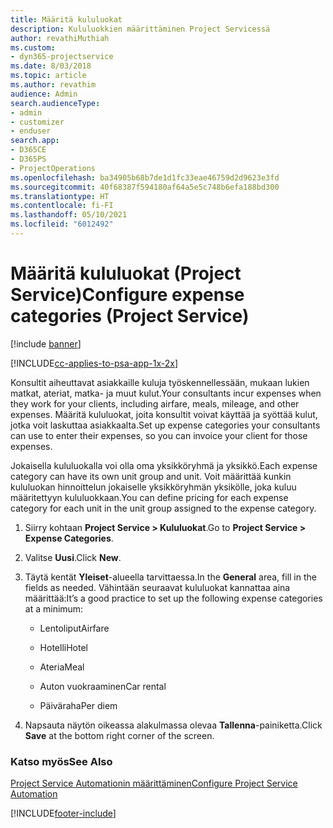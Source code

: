 ```yaml
---
title: Määritä kululuokat
description: Kululuokkien määrittäminen Project Servicessä
author: revathiMuthiah
ms.custom:
- dyn365-projectservice
ms.date: 8/03/2018
ms.topic: article
ms.author: revathim
audience: Admin
search.audienceType:
- admin
- customizer
- enduser
search.app:
- D365CE
- D365PS
- ProjectOperations
ms.openlocfilehash: ba34905b68b7de1d1fc33eae46759d2d9623e3fd
ms.sourcegitcommit: 40f68387f594180af64a5e5c748b6efa188bd300
ms.translationtype: HT
ms.contentlocale: fi-FI
ms.lasthandoff: 05/10/2021
ms.locfileid: "6012492"
---
```

# <a name="configure-expense-categories-project-service"></a><span data-ttu-id="270ac-103">Määritä kululuokat (Project Service)</span><span class="sxs-lookup"><span data-stu-id="270ac-103">Configure expense categories (Project Service)</span></span>

[!include [banner](../includes/psa-now-project-operations.md)]

[!INCLUDE[cc-applies-to-psa-app-1x-2x](../includes/cc-applies-to-psa-app-1x-2x.md)]

<span data-ttu-id="270ac-104">Konsultit aiheuttavat asiakkaille kuluja työskennellessään, mukaan lukien matkat, ateriat, matka- ja muut kulut.</span><span class="sxs-lookup"><span data-stu-id="270ac-104">Your consultants incur expenses when they work for your clients, including airfare, meals, mileage, and other expenses.</span></span> <span data-ttu-id="270ac-105">Määritä kululuokat, joita konsultit voivat käyttää ja syöttää kulut, jotka voit laskuttaa asiakkaalta.</span><span class="sxs-lookup"><span data-stu-id="270ac-105">Set up expense categories your consultants can use to enter their expenses, so you can invoice your client for those expenses.</span></span>  
  
<span data-ttu-id="270ac-106">Jokaisella kululuokalla voi olla oma yksikköryhmä ja yksikkö.</span><span class="sxs-lookup"><span data-stu-id="270ac-106">Each expense category can have its own unit group and unit.</span></span> <span data-ttu-id="270ac-107">Voit määrittää kunkin kululuokan hinnoittelun jokaiselle yksikköryhmän yksikölle, joka kuluu määritettyyn kululuokkaan.</span><span class="sxs-lookup"><span data-stu-id="270ac-107">You can define pricing for each expense category for each unit in the unit group assigned to the expense category.</span></span>  
  
1.  <span data-ttu-id="270ac-108">Siirry kohtaan **Project Service > Kululuokat**.</span><span class="sxs-lookup"><span data-stu-id="270ac-108">Go to **Project Service > Expense Categories**.</span></span>  
  
2.  <span data-ttu-id="270ac-109">Valitse **Uusi**.</span><span class="sxs-lookup"><span data-stu-id="270ac-109">Click **New**.</span></span>  
  
3.  <span data-ttu-id="270ac-110">Täytä kentät **Yleiset**-alueella tarvittaessa.</span><span class="sxs-lookup"><span data-stu-id="270ac-110">In the **General** area, fill in the fields as needed.</span></span> <span data-ttu-id="270ac-111">Vähintään seuraavat kululuokat kannattaa aina määrittää:</span><span class="sxs-lookup"><span data-stu-id="270ac-111">It’s a good practice to set up the following expense categories at a minimum:</span></span>  
  
    -   <span data-ttu-id="270ac-112">Lentoliput</span><span class="sxs-lookup"><span data-stu-id="270ac-112">Airfare</span></span>  
  
    -   <span data-ttu-id="270ac-113">Hotelli</span><span class="sxs-lookup"><span data-stu-id="270ac-113">Hotel</span></span>  
  
    -   <span data-ttu-id="270ac-114">Ateria</span><span class="sxs-lookup"><span data-stu-id="270ac-114">Meal</span></span>  
  
    -   <span data-ttu-id="270ac-115">Auton vuokraaminen</span><span class="sxs-lookup"><span data-stu-id="270ac-115">Car rental</span></span>  
  
    -   <span data-ttu-id="270ac-116">Päiväraha</span><span class="sxs-lookup"><span data-stu-id="270ac-116">Per diem</span></span>  
  
4.  <span data-ttu-id="270ac-117">Napsauta näytön oikeassa alakulmassa olevaa **Tallenna**-painiketta.</span><span class="sxs-lookup"><span data-stu-id="270ac-117">Click **Save** at the bottom right corner of the screen.</span></span>  
  
### <a name="see-also"></a><span data-ttu-id="270ac-118">Katso myös</span><span class="sxs-lookup"><span data-stu-id="270ac-118">See Also</span></span>  
 [<span data-ttu-id="270ac-119">Project Service Automationin määrittäminen</span><span class="sxs-lookup"><span data-stu-id="270ac-119">Configure Project Service Automation</span></span>](../psa/configure.md)


[!INCLUDE[footer-include](../includes/footer-banner.md)]